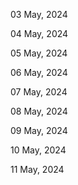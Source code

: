 03 May, 2024

04 May, 2024

05 May, 2024

06 May, 2024

07 May, 2024

08 May, 2024

09 May, 2024

10 May, 2024

11 May, 2024